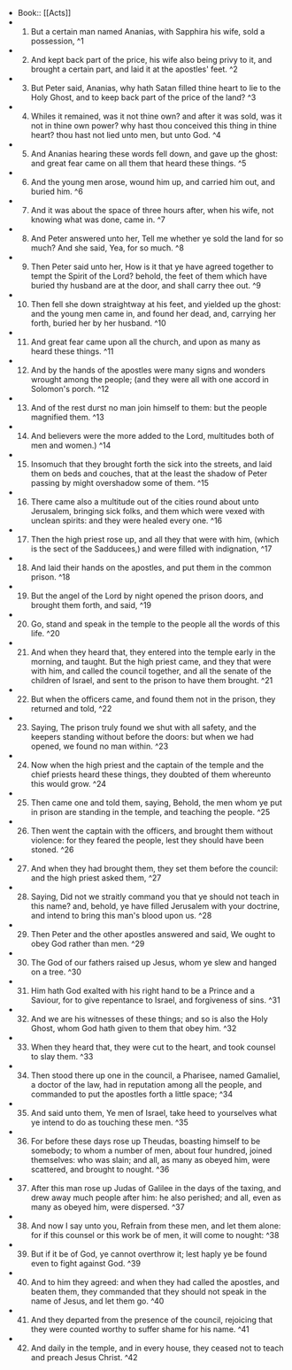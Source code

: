 - Book:: [[Acts]]
- 1. But a certain man named Ananias, with Sapphira his wife, sold a possession, ^1
- 2. And kept back part of the price, his wife also being privy to it, and brought a certain part, and laid it at the apostles' feet. ^2
- 3. But Peter said, Ananias, why hath Satan filled thine heart to lie to the Holy Ghost, and to keep back part of the price of the land? ^3
- 4. Whiles it remained, was it not thine own? and after it was sold, was it not in thine own power? why hast thou conceived this thing in thine heart? thou hast not lied unto men, but unto God. ^4
- 5. And Ananias hearing these words fell down, and gave up the ghost: and great fear came on all them that heard these things. ^5
- 6. And the young men arose, wound him up, and carried him out, and buried him. ^6
- 7. And it was about the space of three hours after, when his wife, not knowing what was done, came in. ^7
- 8. And Peter answered unto her, Tell me whether ye sold the land for so much? And she said, Yea, for so much. ^8
- 9. Then Peter said unto her, How is it that ye have agreed together to tempt the Spirit of the Lord? behold, the feet of them which have buried thy husband are at the door, and shall carry thee out. ^9
- 10. Then fell she down straightway at his feet, and yielded up the ghost: and the young men came in, and found her dead, and, carrying her forth, buried her by her husband. ^10
- 11. And great fear came upon all the church, and upon as many as heard these things. ^11
- 12. And by the hands of the apostles were many signs and wonders wrought among the people; (and they were all with one accord in Solomon's porch. ^12
- 13. And of the rest durst no man join himself to them: but the people magnified them. ^13
- 14. And believers were the more added to the Lord, multitudes both of men and women.) ^14
- 15. Insomuch that they brought forth the sick into the streets, and laid them on beds and couches, that at the least the shadow of Peter passing by might overshadow some of them. ^15
- 16. There came also a multitude out of the cities round about unto Jerusalem, bringing sick folks, and them which were vexed with unclean spirits: and they were healed every one. ^16
- 17. Then the high priest rose up, and all they that were with him, (which is the sect of the Sadducees,) and were filled with indignation, ^17
- 18. And laid their hands on the apostles, and put them in the common prison. ^18
- 19. But the angel of the Lord by night opened the prison doors, and brought them forth, and said, ^19
- 20. Go, stand and speak in the temple to the people all the words of this life. ^20
- 21. And when they heard that, they entered into the temple early in the morning, and taught. But the high priest came, and they that were with him, and called the council together, and all the senate of the children of Israel, and sent to the prison to have them brought. ^21
- 22. But when the officers came, and found them not in the prison, they returned and told, ^22
- 23. Saying, The prison truly found we shut with all safety, and the keepers standing without before the doors: but when we had opened, we found no man within. ^23
- 24. Now when the high priest and the captain of the temple and the chief priests heard these things, they doubted of them whereunto this would grow. ^24
- 25. Then came one and told them, saying, Behold, the men whom ye put in prison are standing in the temple, and teaching the people. ^25
- 26. Then went the captain with the officers, and brought them without violence: for they feared the people, lest they should have been stoned. ^26
- 27. And when they had brought them, they set them before the council: and the high priest asked them, ^27
- 28. Saying, Did not we straitly command you that ye should not teach in this name? and, behold, ye have filled Jerusalem with your doctrine, and intend to bring this man's blood upon us. ^28
- 29. Then Peter and the other apostles answered and said, We ought to obey God rather than men. ^29
- 30. The God of our fathers raised up Jesus, whom ye slew and hanged on a tree. ^30
- 31. Him hath God exalted with his right hand to be a Prince and a Saviour, for to give repentance to Israel, and forgiveness of sins. ^31
- 32. And we are his witnesses of these things; and so is also the Holy Ghost, whom God hath given to them that obey him. ^32
- 33. When they heard that, they were cut to the heart, and took counsel to slay them. ^33
- 34. Then stood there up one in the council, a Pharisee, named Gamaliel, a doctor of the law, had in reputation among all the people, and commanded to put the apostles forth a little space; ^34
- 35. And said unto them, Ye men of Israel, take heed to yourselves what ye intend to do as touching these men. ^35
- 36. For before these days rose up Theudas, boasting himself to be somebody; to whom a number of men, about four hundred, joined themselves: who was slain; and all, as many as obeyed him, were scattered, and brought to nought. ^36
- 37. After this man rose up Judas of Galilee in the days of the taxing, and drew away much people after him: he also perished; and all, even as many as obeyed him, were dispersed. ^37
- 38. And now I say unto you, Refrain from these men, and let them alone: for if this counsel or this work be of men, it will come to nought: ^38
- 39. But if it be of God, ye cannot overthrow it; lest haply ye be found even to fight against God. ^39
- 40. And to him they agreed: and when they had called the apostles, and beaten them, they commanded that they should not speak in the name of Jesus, and let them go. ^40
- 41. And they departed from the presence of the council, rejoicing that they were counted worthy to suffer shame for his name. ^41
- 42. And daily in the temple, and in every house, they ceased not to teach and preach Jesus Christ. ^42

